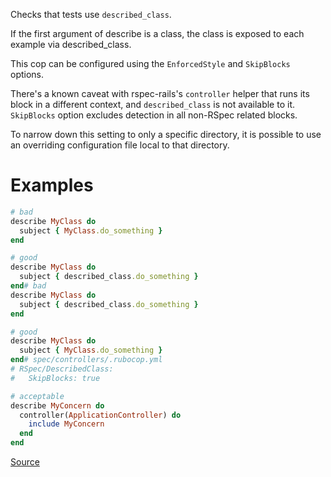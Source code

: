 
Checks that tests use `described_class`.

If the first argument of describe is a class, the class is exposed to
each example via described_class.

This cop can be configured using the `EnforcedStyle` and `SkipBlocks`
options.

There's a known caveat with rspec-rails's `controller` helper that
runs its block in a different context, and `described_class` is not
available to it. `SkipBlocks` option excludes detection in all
non-RSpec related blocks.

To narrow down this setting to only a specific directory, it is
possible to use an overriding configuration file local to that
directory.

# Examples

```ruby
# bad
describe MyClass do
  subject { MyClass.do_something }
end

# good
describe MyClass do
  subject { described_class.do_something }
end# bad
describe MyClass do
  subject { described_class.do_something }
end

# good
describe MyClass do
  subject { MyClass.do_something }
end# spec/controllers/.rubocop.yml
# RSpec/DescribedClass:
#   SkipBlocks: true

# acceptable
describe MyConcern do
  controller(ApplicationController) do
    include MyConcern
  end
end
```

[Source](http://www.rubydoc.info/gems/rubocop/RuboCop/Cop/RSpec/DescribedClass)